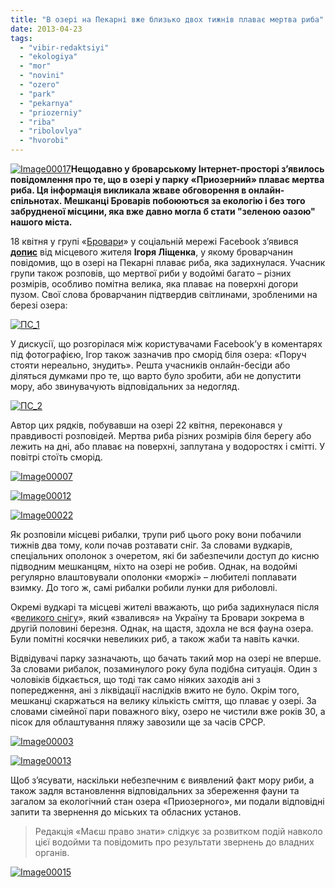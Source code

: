 ```yaml
---
title: "В озері на Пекарні вже близько двох тижнів плаває мертва риба"
date: 2013-04-23
tags: 
  - "vibir-redaktsiyi"
  - "ekologiya"
  - "mor"
  - "novini"
  - "ozero"
  - "park"
  - "pekarnya"
  - "priozerniy"
  - "riba"
  - "ribolovlya"
  - "hvorobi"
---
```


[![Image00017](https://mpz.brovary.org/wp-content/uploads/2013/04/Image000171.jpg)](https://mpz.brovary.org/wp-content/uploads/2013/04/Image000171.jpg)**Нещодавно у броварському Інтернет-просторі з’явилось повідомлення про те, що в озері у парку «Приозерний» плаває мертва риба. Ця інформація викликала жваве обговорення в онлайн-спільнотах. Мешканці Броварів побоюються за екологію і без того забрудненої місцини, яка вже давно могла б стати "зеленою оазою" нашого міста.**

18 квітня у групі «[Бровари](http://www.facebook.com/groups/brovary/)» у соціальній мережі Facebook з’явився [**допис**](http://www.facebook.com/photo.php?fbid=379368308843295&set=o.332302140133092&type=1&relevant_count=1&ref=nf) від місцевого жителя **Ігоря Ліщенка**, у якому броварчанин повідомив, що в озері на Пекарні плаває риба, яка задихнулася. Учасник групи також розповів, що мертвої риби у водоймі багато – різних розмірів, особливо помітна велика, яка плаває на поверхні догори пузом. Свої слова броварчанин підтвердив світлинами, зробленими на березі озера:

[![ПС_1](https://mpz.brovary.org/wp-content/uploads/2013/04/PS_1.jpg)](https://mpz.brovary.org/wp-content/uploads/2013/04/PS_1.jpg)

У дискусії, що розгорілася між користувачами Facebook’у в коментарях під фотографією, Ігор також зазначив про сморід біля озера: «Поруч стояти нереально, знудить». Решта учасників онлайн-бесіди або діляться думками про те, що варто було зробити, аби не допустити мору, або звинувачують відповідальних за недогляд.

[![ПС_2](https://mpz.brovary.org/wp-content/uploads/2013/04/PS_2.jpg)](https://mpz.brovary.org/wp-content/uploads/2013/04/PS_2.jpg)

Автор цих рядків, побувавши на озері 22 квітня, переконався у правдивості розповідей. Мертва риба різних розмірів біля берегу або лежить на дні, або плаває на поверхні, заплутана у водоростях і смітті. У повітрі стоїть сморід.

[![Image00007](https://mpz.brovary.org/wp-content/uploads/2013/04/Image000071.jpg)](https://mpz.brovary.org/wp-content/uploads/2013/04/Image000071.jpg)

[![Image00012](https://mpz.brovary.org/wp-content/uploads/2013/04/Image000121.jpg)](https://mpz.brovary.org/wp-content/uploads/2013/04/Image000121.jpg)

[![Image00022](https://mpz.brovary.org/wp-content/uploads/2013/04/Image000221.jpg)](https://mpz.brovary.org/wp-content/uploads/2013/04/Image000221.jpg)

Як розповіли місцеві рибалки, трупи риб цього року вони побачили тижнів два тому, коли почав розтавати сніг. За словами вудкарів, спеціальних ополонок з очеретом, які би забезпечили доступ до кисню підводним мешканцям, ніхто на озері не робив. Однак, на водоймі регулярно влаштовували ополонки «моржі» – любителі поплавати взимку. До того ж, самі рибалки робили лунки для риболовлі.

Окремі вудкарі та місцеві жителі вважають, що риба задихнулася після «[великого снігу](https://mpz.brovary.org/brovarchani-viyshli-na-borotbu-zi-snigovoyu-stihiyeyu-foto/)», який «звалився» на Україну та Бровари зокрема в другій половині березня. Однак, на щастя, здохла не вся фауна озера. Були помітні косячки невеликих риб, а також жаби та навіть качки.

Відвідувачі парку зазначають, що бачать такий мор на озері не вперше. За словами рибалок, позаминулого року була подібна ситуація. Один з чоловіків бідкається, що тоді так само ніяких заходів ані з попередження, ані з ліквідації наслідків вжито не було. Окрім того, мешканці скаржаться на велику кількість сміття, що плаває у озері. За словами сімейної пари поважного віку, озеро не чистили вже років 30, а пісок для облаштування пляжу завозили ще за часів СРСР.

[![Image00003](https://mpz.brovary.org/wp-content/uploads/2013/04/Image000032.jpg)](https://mpz.brovary.org/wp-content/uploads/2013/04/Image000032.jpg)

[![Image00013](https://mpz.brovary.org/wp-content/uploads/2013/04/Image00013.jpg)](https://mpz.brovary.org/wp-content/uploads/2013/04/Image00013.jpg)

Щоб з’ясувати, наскільки небезпечним є виявлений факт мору риби, а також задля встановлення відповідальних за збереження фауни та загалом за екологічний стан озера «Приозерного», ми подали відповідні запити та звернення до міських та обласних установ.

> Редакція «Маєш право знати» слідкує за розвитком подій навколо цієї водойми та повідомить про результати звернень до владних органів.

[![Image00015](https://mpz.brovary.org/wp-content/uploads/2013/04/Image00015.jpg)](https://mpz.brovary.org/wp-content/uploads/2013/04/Image00015.jpg)
